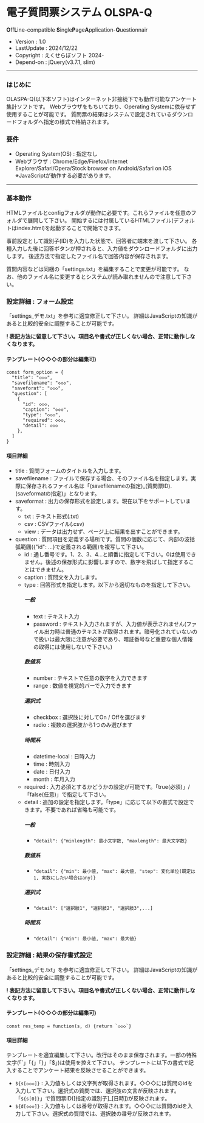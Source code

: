 # 電子質問票システム OLSPA-Q
**O**ff**L**ine-compatible **S**ingle**P**age**A**pplication-**Q**uestionnair

* Version : 1.0
* LastUpdate : 2024/12/22
* Copyright : えくせらぼソフト 2024-
* Depend-on : jQuery(v3.7.1, slim)

---

### はじめに

OLASPA-Q(以下本ソフト)はインターネット非接続下でも動作可能なアンケート集計ソフトです。
Webブラウザをもちいており、Operating Systemに依存せず使用することが可能です。
質問票の結果はシステムで設定されているダウンロードフォルダへ指定の様式で格納されます。


### 要件

* Operating System(OS) : 指定なし
* Webブラウザ : Chrome/Edge/Firefox/Internet Explorer/Safari/Opera/Stock browser on Android/Safari on iOS
   ※JavaScriptが動作する必要があります。


---

### 基本動作

HTMLファイルとconfigフォルダが動作に必要です。これらファイルを任意のフォルダで展開して下さい。
開始するには付属しているHTMLファイル(デフォルトはindex.html)を起動することで開始できます。

事前設定として識別子(ID)を入力した状態で、回答者に端末を渡して下さい。
各種入力した後に回答ボタンが押されると、入力値をダウンロードフォルダに出力します。
後述方法で指定したファイル名で回答内容が保存されます。

質問内容などは同梱の「settings.txt」を編集することで変更が可能です。
なお、他のファイル名に変更するとシステムが読み取れませんので注意して下さい。


### 設定詳細 : フォーム設定

「settings_デモ.txt」を参考に適宜修正して下さい。
詳細はJavaScriptの知識があると比較的安全に調整することが可能です。

**! 表記方法に留意して下さい。項目名や書式が正しくない場合、正常に動作しなくなります。**


#### テンプレート(◇◇◇の部分は編集可)

```
const form_option = {
  "title": "◇◇◇",
  "savefilename": "◇◇◇",
  "saveforat": "◇◇◇",
  "question": [
    {
      "id": ◇◇◇,
      "caption": "◇◇◇",
      "type": "◇◇◇",
      "required": ◇◇◇,
      "detail": ◇◇◇
    },
  ]
}
```

#### 項目詳細

* title : 質問フォームのタイトルを入力します。
* savefilename : ファイルで保存する場合、そのファイル名を指定します。実際に保存されるファイル名は「(savefilenameの指定)_(質問票ID).(saveformatの指定)」となります。
* saveformat : 出力の保存形式を設定します。現在以下をサポートしています。
   * txt : テキスト形式(.txt)
   * csv : CSVファイル(.csv)
   * view : データは出力せず、ページ上に結果を出すことができます。
* question : 質問項目を定義する場所です。質問の個数に応じて、内部の波括弧範囲({"id": ...}で定義される範囲)を複写して下さい。
   * id : 通し番号です。1、2、3、4…と順番に指定して下さい。0は使用できません。後述の保存形式に影響しますので、数字を飛ばして指定することはできません。
   * caption : 質問文を入力します。
   * type : 回答形式を指定します。以下から適切なものを指定して下さい。
      ##### 一般
        * text : テキスト入力
        * password : テキスト入力されますが、入力値が表示されません(ファイル出力時は普通のテキストが取得されます。暗号化されていないので扱いは最大限に注意が必要であり、暗証番号など重要な個人情報の取得には使用しないで下さい。)
      ##### 数値系
        * number : テキストで任意の数字を入力できます
        * range : 数値を視覚的バーで入力できます
      ##### 選択式
        * checkbox : 選択肢に対してOn / Offを選びます
        * radio : 複数の選択肢から1つのみ選びます
      ##### 時間系
        * datetime-local : 日時入力
        * time : 時刻入力
        * date : 日付入力
        * month : 年月入力
   * required : 入力必須とするかどうかの設定が可能です。「true(必須)」/「false(任意)」で指定して下さい。
   * detail : 追加の設定を指定します。「type」に応じて以下の書式で設定できます。不要であれば省略も可能です。
      ##### 一般
      * `"detail": {"minlength": 最小文字数, "maxlength": 最大文字数}`
      ##### 数値系
      * `"detail": {"min": 最小値, "max": 最大値, "step": 変化単位(既定は1, 実数にしたい場合はany)}`
      ##### 選択式
      * `"detail": ["選択肢1", "選択肢2", "選択肢3",...]`
      ##### 時間系
      * `"detail": {"min": 最小値, "max": 最大値}`


### 設定詳細 : 結果の保存書式設定

「settings_デモ.txt」を参考に適宜修正して下さい。
詳細はJavaScriptの知識があると比較的安全に調整することが可能です。

**! 表記方法に留意して下さい。項目名や書式が正しくない場合、正常に動作しなくなります。**


#### テンプレート(◇◇◇の部分は編集可)

```
const res_temp = function(s, d) {return `◇◇◇`}
```

#### 項目詳細

テンプレートを適宜編集して下さい。改行はそのまま保存されます。一部の特殊文字(「`」「{」「}」「$」)は使用を控えて下さい。
テンプレートに以下の書式で記入することでアンケート結果を反映させることができます。
* `${s[◇◇◇]}` : 入力値もしくは文字列が取得されます。◇◇◇には質問のidを入力して下さい。選択式の質問では、選択肢の文言が反映されます。「`${s[0]}`」で質問票ID([指定の識別子]_[日時])が反映されます。
* `${d[◇◇◇]}` : 入力値もしくは番号が取得されます。◇◇◇には質問のidを入力して下さい。選択式の質問では、選択肢の番号が反映されます。
